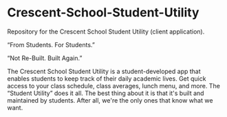 Crescent-School-Student-Utility
===============================

Repository for the Crescent School Student Utility (client application).

“From Students. For Students.”

“Not Re-Built. Built Again.”

The Crescent School Student Utility is a student-developed app that enables students to keep track of their daily academic lives. Get quick access to your class schedule, class averages, lunch menu, and more. The “Student Utility” does it all. The best thing about it is that it's built and maintained by students. After all, we're the only ones that know what we want. 
